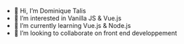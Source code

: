 - 👋 Hi, I’m Dominique Talis
- 👀 I’m interested in Vanilla JS & Vue.js
- 🌱 I’m currently learning Vue.js & Node.js
- 💞️ I’m looking to collaborate on front end developpement
